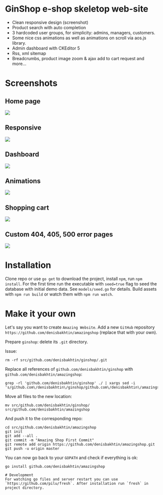 # GinShop e-shop skeletop web-site

* Clean responsive design (screenshot)
* Product search with auto completion
* 3 hardcoded user groups, for simplicity: admins, managers, customers.
* Some nice css animations as well as animations on scroll via aos.js library.
* Admin dashboard with CKEditor 5
* Rss, xml sitemap
* Breadcrumbs, product image zoom & ajax add to cart request and more...

# Screenshots
## Home page
![](/public/images/carousel.jpg)
## Responsive
![](/public/images/responsive.jpg)
## Dashboard
![](/public/images/dashboard.jpg)
## Animations
![](/public/images/animations.jpg)
## Shopping cart
![](/public/images/shopping_cart.jpg)
## Custom 404, 405, 500 error pages
![](/public/images/error_page.jpg)

# Installation

Clone repo or use `go get` to download the project, install `npm`, run `npm install`. For the first time run the executable with `seed=true` flag to seed the database with initial demo data. See `models/seed.go` for details. Build assets with `npm run build` or watch them with `npm run watch`.

# Make it your own

Let's say you want to create `Amazing Website`. Add a new `GitHub` repository `https://github.com/denisbakhtin/amazingshop` (replace that with your own).

Prepare `ginshop`: delete its `.git` directory.

Issue:

```
rm -rf src/github.com/denisbakhtin/ginshop/.git
```

Replace all references of `github.com/denisbakhtin/ginshop` with `github.com/denisbakhtin/amazingshop`:

```
grep -rl 'github.com/denisbakhtin/ginshop' ./ | xargs sed -i 's/github.com\/denisbakhtin\/ginshop/github.com\/denisbakhtin\/amazingshop/g'
```

Move all files to the new location:

```
mv src/github.com/denisbakhtin/ginshop/ src/github.com/denisbakhtin/amazingshop
```

And push it to the corresponding repo:

```
cd src/github.com/denisbakhtin/amazingshop
git init
git add --all .
git commit -m "Amazing Shop First Commit"
git remote add origin https://github.com/denisbakhtin/amazingshop.git
git push -u origin master
```

You can now go back to your `GOPATH` and check if everything is ok:

```
go install github.com/denisbakhtin/amazingshop

# Development
For watching go files and server restart you can use `https://github.com/pilu/fresh`. After installation run `fresh` in project directory.
```
